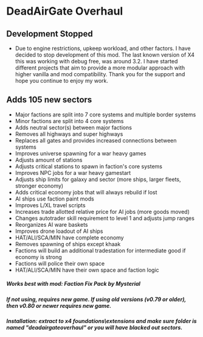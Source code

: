 # DeadAirGate Overhaul
## Development Stopped
- Due to engine restrictions, upkeep workload, and other factors. I have decided to stop development of this mod. The last known version of X4 this was working with debug free, was around 3.2. I have started different projects that aim to provide a more modular approach with higher vanilla and mod compatibility. Thank you for the support and hope you continue to enjoy my work.

## Adds 105 new sectors
- Major factions are split into 7 core systems and multiple border systems
- Minor factions are split into 4 core systems
- Adds neutral sector(s) between major factions
- Removes all highways and super highways
- Replaces all gates and provides increased connections between systems
- Improves universe spawning for a war heavy games
- Adjusts amount of stations
- Adjusts critical stations to spawn in faction's core systems
- Improves NPC jobs for a war heavy gamestart
- Adjusts ship limits for galaxy and sector (more ships, larger fleets, stronger economy)
- Adds critical economy jobs that will always rebuild if lost
- AI ships use faction paint mods
- Improves L/XL travel scripts
- Increases trade allotted relative price for AI jobs (more goods moved)
- Changes autotrader skill requirement to level 1 and adjusts jump ranges
- Reorganizes AI ware baskets
- Improves drone loadout of AI ships
- HAT/ALI/SCA/MIN have complete economy
- Removes spawning of ships except khaak
- Factions will build an additional tradestation for intermediate good if economy is strong
- Factions will police their own space
- HAT/ALI/SCA/MIN have their own space and faction logic

##### Works best with mod: Faction Fix Pack by Mysterial

##### If not using, requires new game. If using old versions (v0.79 or older), then v0.80 or newer requires new game.

##### Installation: extract to x4 foundations\extensions and make sure folder is named "deadairgateoverhaul" or you will have blacked out sectors.

